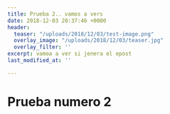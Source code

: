 ```yaml
---
title: Prueba 2.. vamos a vers
date: 2018-12-03 20:37:46 +0000
header:
  teaser: "/uploads/2018/12/03/test-image.png"
  overlay_image: "/uploads/2018/12/03/teaser.jpg"
  overlay_filter: ''
excerpt: vamoa a ver si jenera el epost
last_modified_at: ''

---
```

# Prueba numero 2